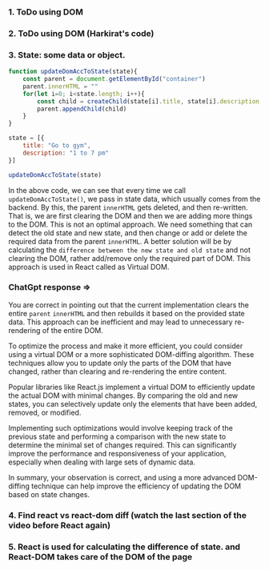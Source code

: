 ### 1. ToDo using DOM
### 2. ToDo using DOM (Harkirat's code)
### 3. State: some data or object.

```js
function updateDomAccToState(state){
    const parent = document.getElementById("container")
    parent.innerHTML = ""
    for(let i=0; i<state.length; i++){
        const child = createChild(state[i].title, state[i].description, state[i].id)
        parent.appendChild(child)
    }
}

state = [{
    title: "Go to gym",
    description: "1 to 7 pm"
}]

updateDomAccToState(state)
```

In the above code, we can see that every time we call `updateDomAccToState()`, we pass in state data, which usually comes from the backend. By this, the parent `innerHTML` gets deleted, and then re-written. That is, we are first clearing the DOM and then we are adding more things to the DOM. This is not an optimal approach. We need something that can detect the old state and new state, and then change or add or delete the required data from the parent `innerHTML`. A better solution will be by calculating the `difference between the new state and old state` and not clearing the DOM, rather add/remove only the required part of DOM. This approach is used in React called as Virtual DOM.

### ChatGpt response =>
You are correct in pointing out that the current implementation clears the entire `parent` `innerHTML` and then rebuilds it based on the provided state data. This approach can be inefficient and may lead to unnecessary re-rendering of the entire DOM.

To optimize the process and make it more efficient, you could consider using a virtual DOM or a more sophisticated DOM-diffing algorithm. These techniques allow you to update only the parts of the DOM that have changed, rather than clearing and re-rendering the entire content.

Popular libraries like React.js implement a virtual DOM to efficiently update the actual DOM with minimal changes. By comparing the old and new states, you can selectively update only the elements that have been added, removed, or modified.

Implementing such optimizations would involve keeping track of the previous state and performing a comparison with the new state to determine the minimal set of changes required. This can significantly improve the performance and responsiveness of your application, especially when dealing with large sets of dynamic data.

In summary, your observation is correct, and using a more advanced DOM-diffing technique can help improve the efficiency of updating the DOM based on state changes.

### 4. Find react vs react-dom diff (watch the last section of the video before React again) 
### 5. React is used for calculating the difference of state. and React-DOM takes care of the DOM of the page